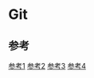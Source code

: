 # Git

## 参考

[参考1](https://www.jianshu.com/p/e9dd2849cfb0)
[参考2](https://www.cnblogs.com/fengff/p/11225711.html)
[参考3](https://blog.csdn.net/huchangjiang0/article/details/79639515)
[参考4](https://www.cnblogs.com/miracle77hp/articles/11163532.html)
